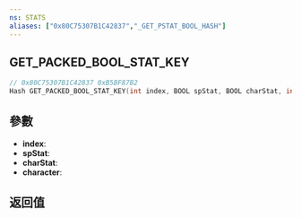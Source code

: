 ```yaml
---
ns: STATS
aliases: ["0x80C75307B1C42837","_GET_PSTAT_BOOL_HASH"]
---
```

## GET_PACKED_BOOL_STAT_KEY

```c
// 0x80C75307B1C42837 0xB5BF87B2
Hash GET_PACKED_BOOL_STAT_KEY(int index, BOOL spStat, BOOL charStat, int character);
```


## 參數
* **index**: 
* **spStat**: 
* **charStat**: 
* **character**: 

## 返回值
